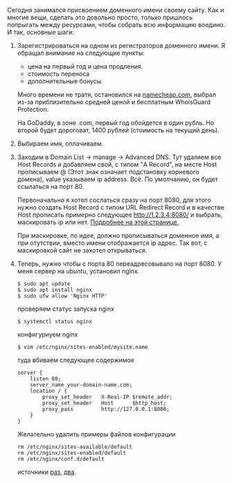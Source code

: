 Сегодня занимался присвоением доменного имени своему сайту. Как и многие вещи, сделать это довольно просто, только пришлось попрыгать между ресурсами, чтобы собрать всю информацию воедино.
И так, основные шаги:

1.  Зарегистрироваться на одном из регистраторов доменного имени. Я обращал внимание на следующие пункты:
      
       - цена на первый год и цена продления.
       - стоимость переноса
       - дополнительные бонусы.
   
    Много времени не тратя, остановился на [namecheap.com](https://www.namecheap.com/), выбрал из-за приблизительно средней ценой и бесплатным WhoisGuard Protection.
    
    На GoDaddy, в зоне .com, первый год обойдется в один рубль. Но второй будет дороговат, 1400 рублей (стоимость на текущий день).
    
2.  Выбираем имя, оплачиваем.
    
3.  Заходим в Domain List -> manage -> Advanced DNS. Тут удаляем все Host Records и добавляем свой, с типом "A Record", на месте Host прописываем @ (Этот знак означает подстановку корневого домена), value указываем ip address. Всё. По умолчанию, он будет ссылаться на порт 80. 

    Первоначально я хотел сослаться сразу на порт 8080, для этого нужно создать Host Record с типом URL Redirect Record и в качестве Host прописать примерно следующее http://1.2.3.4:8080/ и выбрать, маскировать ip или нет. [Подробнее на этой странице.](https://www.namecheap.com/support/knowledgebase/article.aspx/9678/2237/how-to-redirect-subdomain-to-a-certain-ip-address-along-with-a-port) 
   
    При маскировке, по идее, должно прописываться доменное имя, а при отутствии, вместо имени отображается ip адрес.
    Так вот, с маскировкой сайт не захотел открываться. 
   
4.  Теперь, нужно чтобы с порта 80 переадресовывало на порт 8080. У меня сервер на ubuntu, установил nginx.

        $ sudo apt update
        $ sudo apt install nginx
        $ sudo ufw allow 'Nginx HTTP'
        
    проверяем статус запуска nginx
    
        $ systemctl status nginx
        
    конфигуриуем nginx
    
        $ vim /etc/nginx/sites-enabled/mysite.name
        
    туда вбиваем следующее содержимое 
    
        server {
            listen 80;
            server_name your-domain-name.com;
            location / {
                proxy_set_header   X-Real-IP $remote_addr;
                proxy_set_header   Host      $http_host;
                proxy_pass         http://127.0.0.1:8080;
            }
        }
        
    Желательно удалить примеры файлов конфигурации
    
        rm /etc/nginx/sites-available/default
        rm /etc/nginx/sites-enabled/default
        rm /etc/nginx/conf.d/default
        
    источники [раз](https://www.digitalocean.com/community/tutorials/nginx-ubuntu-18-04-ru), [два](https://www.ghostforbeginners.com/how-to-proxy-port-80-to-2368-for-ghost-with-nginx/).
